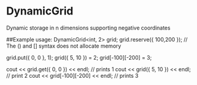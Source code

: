 # DynamicGrid
Dynamic storage in n dimensions supporting negative coordinates

##Example usage:
DynamicGrid<int, 2> grid;
grid.reserve({ 100,200 }); // The () and [] syntax does not allocate memory

grid.put({ 0, 0 }, 1);
grid({ 5, 10 }) = 2;
grid[-100][-200] = 3;

cout << grid.get({ 0, 0 }) << endl; // prints 1
cout << grid({ 5, 10 }) << endl; // print 2
cout << grid[-100][-200] << endl; // prints 3

